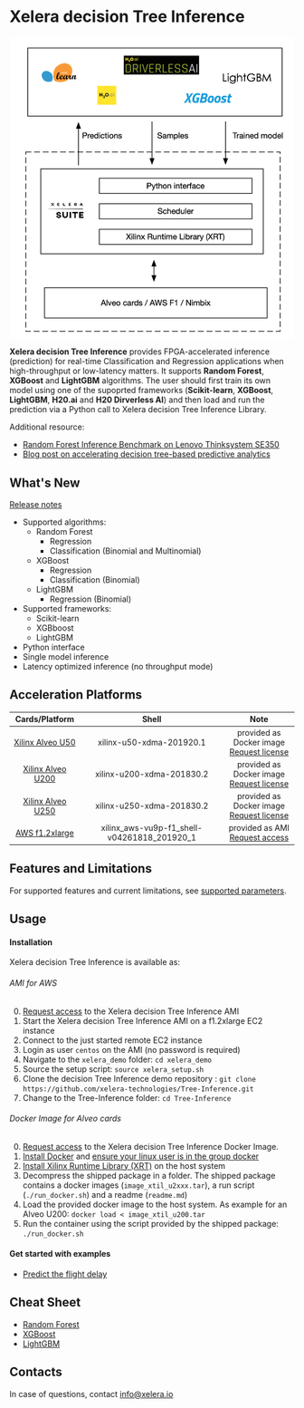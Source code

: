 # Xelera decision Tree Inference

<p align="center">
<img src="docs/images/Tree_Inference_overview.png" align="middle" width="500"/>
</p>

**Xelera decision Tree Inference** provides FPGA-accelerated inference (prediction) for real-time Classification and Regression applications when high-throughput or low-latency matters. It supports **Random Forest**, **XGBoost** and **LightGBM** algorithms. The user should first train its own model using one of the supoprted frameworks (**Scikit-learn**, **XGBoost**, **LightGBM**, **H20.ai** and **H20 Dirverless AI**) and then load and run the prediction via a Python call to Xelera decision Tree Inference Library.


Additional resource:
* [Random Forest Inference Benchmark on Lenovo Thinksystem SE350](https://xelera.io/assets/downloads/Benchmarks/benchmark-001---edge-server-random-forest-inference.pdf)
* [Blog post on accelerating decision tree-based predictive analytics](https://xelera.io/blog/acceleration-of-decision-tree-ensembles)

## What's New
[Release notes](docs/releaseNotes.md)
* Supported algorithms:
    * Random Forest
        * Regression
        * Classification (Binomial and Multinomial)
    * XGBoost
        * Regression
        * Classification (Binomial)
    * LightGBM
        * Regression (Binomial)
* Supported frameworks:
    * Scikit-learn
    * XGBboost
    * LightGBM
* Python interface
* Single model inference
* Latency optimized inference (no throughput mode)

## Acceleration Platforms

|            Cards/Platform            |     Shell        |  Note        |
| :-------------------------: |:-------------------------: |:-------------------------: |
|   [Xilinx Alveo U50](https://www.xilinx.com/products/boards-and-kits/alveo/u50.html)  | xilinx-u50-xdma-201920.1  | provided as Docker image <br> [Request license](https://xelera.io/survey-aws-ami-xelera-tree-inference-engine) |
|   [Xilinx Alveo U200](https://www.xilinx.com/products/boards-and-kits/alveo/u200.html) | xilinx-u200-xdma-201830.2 | provided as Docker image <br> [Request license](https://xelera.io/survey-aws-ami-xelera-tree-inference-engine) |
|   [Xilinx Alveo U250](https://www.xilinx.com/products/boards-and-kits/alveo/u250.html)| xilinx-u250-xdma-201830.2 | provided as Docker image <br> [Request license](https://xelera.io/survey-aws-ami-xelera-tree-inference-engine) |
|   [AWS f1.2xlarge](https://aws.amazon.com/de/ec2/instance-types/f1/)                     | xilinx_aws-vu9p-f1_shell-v04261818_201920_1 | provided as AMI <br> [Request access](https://xelera.io/survey-aws-ami-xelera-tree-inference-engine)|

## Features and Limitations
For supported features and current limitations, see [supported parameters](docs/supportedFeatures.md).

## Usage

#### Installation

Xelera decision Tree Inference is available as:

###### AMI for AWS

0. [Request access](https://xelera.io/survey-aws-ami-xelera-tree-inference-engine) to the Xelera decision Tree Inference AMI
0. Start the Xelera decision Tree Inference AMI on a f1.2xlarge EC2 instance
1. Connect to the just started remote EC2 instance
2. Login as user `centos` on the AMI (no password is required)
3. Navigate to the `xelera_demo` folder: `cd xelera_demo`
4. Source the setup script: `source xelera_setup.sh`
5. Clone the decision Tree Inference demo repository : `git clone https://github.com/xelera-technologies/Tree-Inference.git`
6. Change to the Tree-Inference folder: `cd Tree-Inference`

###### Docker Image for Alveo cards

0. [Request access](https://xelera.io/survey-aws-ami-xelera-tree-inference-engine) to the Xelera decision Tree Inference Docker Image.
1. [Install Docker](https://docs.docker.com/get-docker/) and [ensure your linux user is in the group docker](https://docs.docker.com/engine/install/linux-postinstall/)
2. [Install Xilinx Runtime Library (XRT)](https://github.com/Xilinx/XRT) on the host system
3. Decompress the shipped package in a folder. The shipped package contains a docker images (`image_xtil_u2xxx.tar`), a run script (`./run_docker.sh`) and a readme (`readme.md`)
4. Load the provided docker image to the host system. As example for an Alveo U200: `docker load < image_xtil_u200.tar`
5. Run the container using the script provided by the shipped package: `./run_docker.sh`

#### Get started with examples
* [Predict the flight delay](exampleFlight)

## Cheat Sheet

* [Random Forest](docs/cheatSheetRF.md)
* [XGBoost](docs/cheatSheetXGBoost.md)
* [LightGBM](docs/cheatSheetLightGBM.md)

## Contacts

In case of questions, contact [info@xelera.io](mailto:info@xelera.io)
